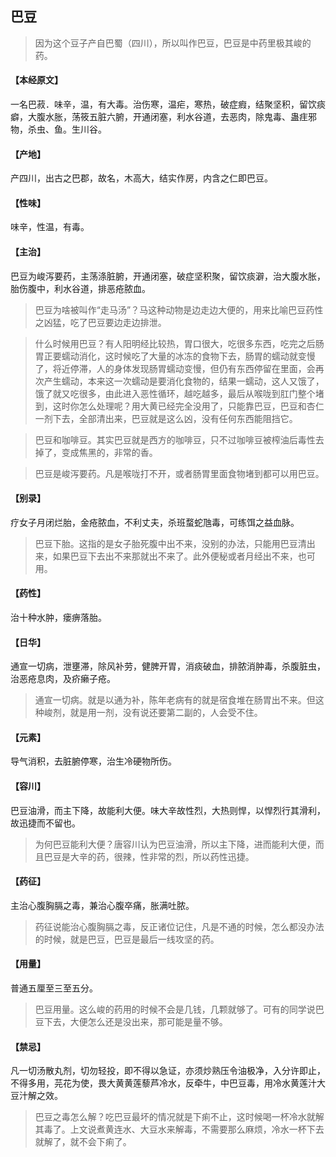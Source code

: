 ## 巴豆

> 因为这个豆子产自巴蜀（四川），所以叫作巴豆，巴豆是中药里极其峻的药。

#### 【本经原文】
一名巴菽．味辛，温，有大毒。治伤寒，温疟，寒热，破症瘕，结聚坚积，留饮痰癖，大腹水胀，荡筱五脏六腑，开通闭塞，利水谷道，去恶肉，除鬼毒、蛊疰邪物，杀虫、鱼。生川谷。
#### 【产地】
产四川，出古之巴郡，故名，木高大，结实作房，内含之仁即巴豆。
#### 【性味】
味辛，性温，有毒。
#### 【主治】
巴豆为峻泻要药，主荡涤脏腑，开通闭塞，破症坚积聚，留饮痰澼，治大腹水胀，胎伤腹中，利水谷道，排恶疮脓血。

> 巴豆为啥被叫作“走马汤”？马这种动物是边走边大便的，用来比喻巴豆药性之凶猛，吃了巴豆要边走边排泄。

> 什么时候用巴豆？有人阳明经比较热，胃口很大，吃很多东西，吃完之后肠胃正要蠕动消化，这时候吃了大量的冰冻的食物下去，肠胃的蠕动就变慢了，将近停滞，人的身体发现肠胃蠕动变慢，但仍有东西停留在里面，会再次产生蠕动，本来这一次蠕动是要消化食物的，结果一蠕动，这人又饿了，饿了就又吃很多，由此进入恶性循环，越吃越多，最后从喉咙到肛门整个堵到，这时你怎么处理呢？用大黄已经完全没用了，只能靠巴豆，巴豆和杏仁一剂下去，全部清出来，巴豆就是这么凶，没有任何东西能阻挡它。

> 巴豆和咖啡豆。其实巴豆就是西方的咖啡豆，只不过咖啡豆被榨油后毒性去掉了，变成焦黑的，非常的香。

> 巴豆是峻泻要药。凡是喉咙打不开，或者肠胃里面食物堵到都可以用巴豆。

#### 【别录】
疗女子月闭烂胎，金疮脓血，不利丈夫，杀班蝥蛇虺毒，可练饵之益血脉。

> 巴豆下胎。这指的是女子胎死腹中出不来，没别的办法，只能用巴豆清出来，如果巴豆下去出不来那就出不来了。此外便秘或者月经出不来，也可用。

#### 【药性】
治十种水肿，瘘痹落胎。
#### 【日华】
通宣一切病，泄壅滞，除风补劳，健脾开胃，消痰破血，排脓消肿毒，杀腹脏虫，治恶疮息肉，及疥癞子疮。

> 通宣一切病。就是以通为补，陈年老病有的就是宿食堆在肠胃出不来。但这种峻剂，就是用一剂，没有说还要第二副的，人会受不住。

#### 【元素】
导气消积，去脏腑停寒，治生冷硬物所伤。
#### 【容川】
巴豆油滑，而主下降，故能利大便。味大辛故性烈，大热则悍，以悍烈行其滑利，故迅捷而不留也。

> 为何巴豆能利大便？唐容川认为巴豆油滑，所以主下降，进而能利大便，而且巴豆是大辛的药，很辣，性非常的烈，所以药性迅捷。

#### 【药征】
主治心腹胸膈之毒，兼治心腹卒痛，胀满吐脓。

> 药征说能治心腹胸膈之毒，反正诸位记住，凡是不通的时候，怎么都没办法的时候，就是巴豆，巴豆是最后一线攻坚的药。

#### 【用量】
普通五厘至三至五分。

> 巴豆用量。这么峻的药用的时候不会是几钱，几颗就够了。可有的同学说巴豆下去，大便怎么还是没出来，那可能是量不够。

#### 【禁忌】
凡一切汤散丸剂，切勿轻投，即不得以急证，亦须炒熟压令油极净，入分许即止，不得多用，芫花为使，畏大黄黄莲藜芦冷水，反牵牛，中巴豆毒，用冷水黄莲汁大豆汁解之效。

> 巴豆之毒怎么解？吃巴豆最坏的情况就是下痢不止，这时候喝一杯冷水就解其毒了。上文说煮黄连水、大豆水来解毒，不需要那么麻烦，冷水一杯下去就解了，就不会下痢了。